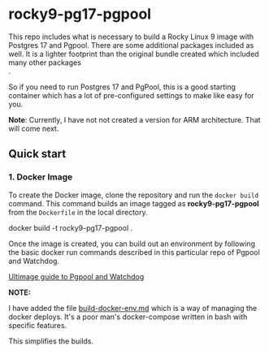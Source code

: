 # rocky9-pg17-pgpool  
  
  
This repo includes what is necessary to build a Rocky Linux 9 image with Postgres 17 and Pgpool. There are some additional packages included as well. It is a lighter footprint than the original bundle created which included many other packages  
.  
  
So if you need to run Postgres 17 and PgPool, this is a good starting container which has a lot of pre-configured settings to make like easy for you.  
  
**Note**: Currently, I have not not created a version for ARM architecture. That will come next.  
  
  
  
## Quick start  
  
  
  
### 1. Docker Image  
  
To create the Docker image, clone the repository and run the `docker build` command. This command builds an image tagged as **rocky9-pg17-pgpool** from the `Dockerfile` in the local directory.  
  
docker build -t rocky9-pg17-pgpool .  
  
  
Once the image is created, you can build out an environment by following the basic docker run commands described in this particular repo of Pgpool and Watchdog.  
  
  
[Ultimage guide to Pgpool and Watchdog](https://github.com/jtorral/pgpoolTutorial/blob/main/WATCHDOG.md)

**NOTE:**

I have added  the file [build-docker-env.md](https://github.com/jtorral/Pg17Rocky9Pgpool/blob/main/build-docker-env.md) which is a way of managing the docker deploys. It's a poor man's docker-compose written in bash with specific features.

This simplifies the builds.
